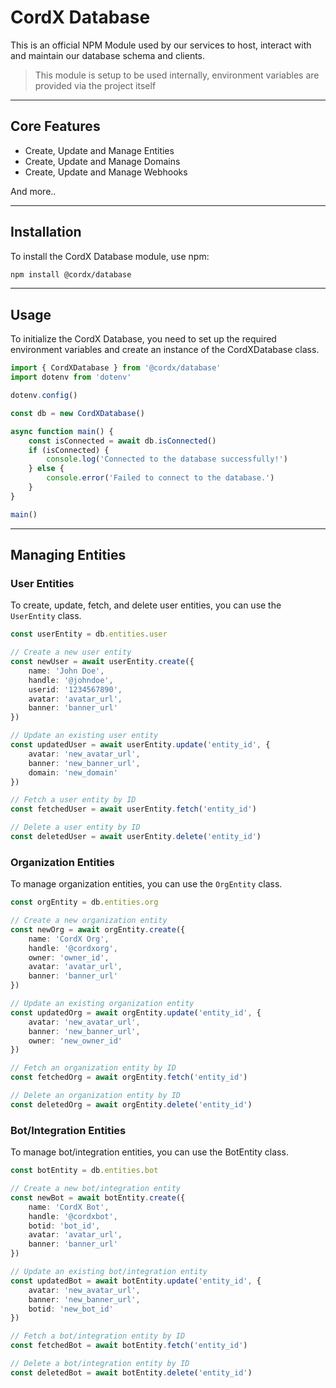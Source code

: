 # CordX Database

This is an official NPM Module used by our services to host, interact with and maintain our database schema and clients.

> This module is setup to be used internally, environment variables are provided via the project itself

---

## Core Features

- Create, Update and Manage Entities
- Create, Update and Manage Domains
- Create, Update and Manage Webhooks

And more..

---

## Installation

To install the CordX Database module, use npm:

```sh
npm install @cordx/database
```

---

## Usage

To initialize the CordX Database, you need to set up the required environment variables and create an instance of the CordXDatabase class.

```ts
import { CordXDatabase } from '@cordx/database'
import dotenv from 'dotenv'

dotenv.config()

const db = new CordXDatabase()

async function main() {
    const isConnected = await db.isConnected()
    if (isConnected) {
        console.log('Connected to the database successfully!')
    } else {
        console.error('Failed to connect to the database.')
    }
}

main()
```

---

## Managing Entities

### User Entities

To create, update, fetch, and delete user entities, you can use the `UserEntity` class.

```ts
const userEntity = db.entities.user

// Create a new user entity
const newUser = await userEntity.create({
    name: 'John Doe',
    handle: '@johndoe',
    userid: '1234567890',
    avatar: 'avatar_url',
    banner: 'banner_url'
})

// Update an existing user entity
const updatedUser = await userEntity.update('entity_id', {
    avatar: 'new_avatar_url',
    banner: 'new_banner_url',
    domain: 'new_domain'
})

// Fetch a user entity by ID
const fetchedUser = await userEntity.fetch('entity_id')

// Delete a user entity by ID
const deletedUser = await userEntity.delete('entity_id')
```

### Organization Entities

To manage organization entities, you can use the `OrgEntity` class.

```ts
const orgEntity = db.entities.org

// Create a new organization entity
const newOrg = await orgEntity.create({
    name: 'CordX Org',
    handle: '@cordxorg',
    owner: 'owner_id',
    avatar: 'avatar_url',
    banner: 'banner_url'
})

// Update an existing organization entity
const updatedOrg = await orgEntity.update('entity_id', {
    avatar: 'new_avatar_url',
    banner: 'new_banner_url',
    owner: 'new_owner_id'
})

// Fetch an organization entity by ID
const fetchedOrg = await orgEntity.fetch('entity_id')

// Delete an organization entity by ID
const deletedOrg = await orgEntity.delete('entity_id')
```

### Bot/Integration Entities

To manage bot/integration entities, you can use the BotEntity class.

```ts
const botEntity = db.entities.bot

// Create a new bot/integration entity
const newBot = await botEntity.create({
    name: 'CordX Bot',
    handle: '@cordxbot',
    botid: 'bot_id',
    avatar: 'avatar_url',
    banner: 'banner_url'
})

// Update an existing bot/integration entity
const updatedBot = await botEntity.update('entity_id', {
    avatar: 'new_avatar_url',
    banner: 'new_banner_url',
    botid: 'new_bot_id'
})

// Fetch a bot/integration entity by ID
const fetchedBot = await botEntity.fetch('entity_id')

// Delete a bot/integration entity by ID
const deletedBot = await botEntity.delete('entity_id')
```
